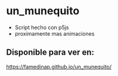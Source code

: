 # un_munequito
- Script hecho con p5js 
- proximamente mas animaciones 
## Disponible para ver en:
https://famedinap.github.io/un_munequito/
